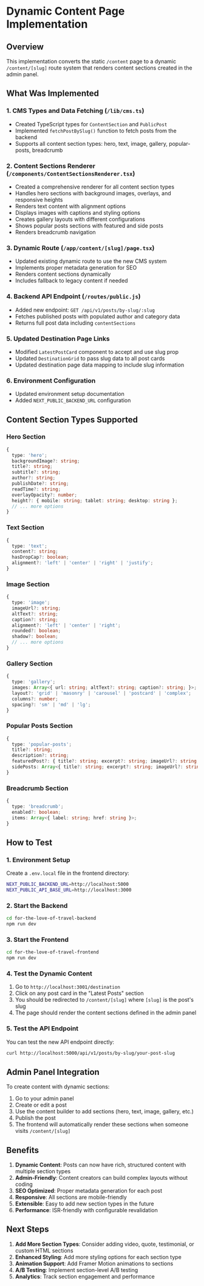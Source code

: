 # Dynamic Content Page Implementation

## Overview

This implementation converts the static `/content` page to a dynamic `/content/[slug]` route system that renders content sections created in the admin panel.

## What Was Implemented

### 1. CMS Types and Data Fetching (`/lib/cms.ts`)
- Created TypeScript types for `ContentSection` and `PublicPost`
- Implemented `fetchPostBySlug()` function to fetch posts from the backend
- Supports all content section types: hero, text, image, gallery, popular-posts, breadcrumb

### 2. Content Sections Renderer (`/components/ContentSectionsRenderer.tsx`)
- Created a comprehensive renderer for all content section types
- Handles hero sections with background images, overlays, and responsive heights
- Renders text content with alignment options
- Displays images with captions and styling options
- Creates gallery layouts with different configurations
- Shows popular posts sections with featured and side posts
- Renders breadcrumb navigation

### 3. Dynamic Route (`/app/content/[slug]/page.tsx`)
- Updated existing dynamic route to use the new CMS system
- Implements proper metadata generation for SEO
- Renders content sections dynamically
- Includes fallback to legacy content if needed

### 4. Backend API Endpoint (`/routes/public.js`)
- Added new endpoint: `GET /api/v1/posts/by-slug/:slug`
- Fetches published posts with populated author and category data
- Returns full post data including `contentSections`

### 5. Updated Destination Page Links
- Modified `LatestPostCard` component to accept and use slug prop
- Updated `DestinationGrid` to pass slug data to all post cards
- Updated destination page data mapping to include slug information

### 6. Environment Configuration
- Updated environment setup documentation
- Added `NEXT_PUBLIC_BACKEND_URL` configuration

## Content Section Types Supported

### Hero Section
```typescript
{
  type: 'hero';
  backgroundImage?: string;
  title?: string;
  subtitle?: string;
  author?: string;
  publishDate?: string;
  readTime?: string;
  overlayOpacity?: number;
  height?: { mobile: string; tablet: string; desktop: string };
  // ... more options
}
```

### Text Section
```typescript
{
  type: 'text';
  content?: string;
  hasDropCap?: boolean;
  alignment?: 'left' | 'center' | 'right' | 'justify';
}
```

### Image Section
```typescript
{
  type: 'image';
  imageUrl?: string;
  altText?: string;
  caption?: string;
  alignment?: 'left' | 'center' | 'right';
  rounded?: boolean;
  shadow?: boolean;
  // ... more options
}
```

### Gallery Section
```typescript
{
  type: 'gallery';
  images: Array<{ url: string; altText?: string; caption?: string; }>;
  layout?: 'grid' | 'masonry' | 'carousel' | 'postcard' | 'complex';
  columns?: number;
  spacing?: 'sm' | 'md' | 'lg';
}
```

### Popular Posts Section
```typescript
{
  type: 'popular-posts';
  title?: string;
  description?: string;
  featuredPost?: { title?: string; excerpt?: string; imageUrl?: string; };
  sidePosts: Array<{ title?: string; excerpt?: string; imageUrl?: string; }>;
}
```

### Breadcrumb Section
```typescript
{
  type: 'breadcrumb';
  enabled?: boolean;
  items: Array<{ label: string; href: string }>;
}
```

## How to Test

### 1. Environment Setup
Create a `.env.local` file in the frontend directory:
```bash
NEXT_PUBLIC_BACKEND_URL=http://localhost:5000
NEXT_PUBLIC_API_BASE_URL=http://localhost:3000
```

### 2. Start the Backend
```bash
cd for-the-love-of-travel-backend
npm run dev
```

### 3. Start the Frontend
```bash
cd for-the-love-of-travel-frontend
npm run dev
```

### 4. Test the Dynamic Content
1. Go to `http://localhost:3001/destination`
2. Click on any post card in the "Latest Posts" section
3. You should be redirected to `/content/[slug]` where `[slug]` is the post's slug
4. The page should render the content sections defined in the admin panel

### 5. Test the API Endpoint
You can test the new API endpoint directly:
```bash
curl http://localhost:5000/api/v1/posts/by-slug/your-post-slug
```

## Admin Panel Integration

To create content with dynamic sections:

1. Go to your admin panel
2. Create or edit a post
3. Use the content builder to add sections (hero, text, image, gallery, etc.)
4. Publish the post
5. The frontend will automatically render these sections when someone visits `/content/[slug]`

## Benefits

1. **Dynamic Content**: Posts can now have rich, structured content with multiple section types
2. **Admin-Friendly**: Content creators can build complex layouts without coding
3. **SEO Optimized**: Proper metadata generation for each post
4. **Responsive**: All sections are mobile-friendly
5. **Extensible**: Easy to add new section types in the future
6. **Performance**: ISR-friendly with configurable revalidation

## Next Steps

1. **Add More Section Types**: Consider adding video, quote, testimonial, or custom HTML sections
2. **Enhanced Styling**: Add more styling options for each section type
3. **Animation Support**: Add Framer Motion animations to sections
4. **A/B Testing**: Implement section-level A/B testing
5. **Analytics**: Track section engagement and performance



